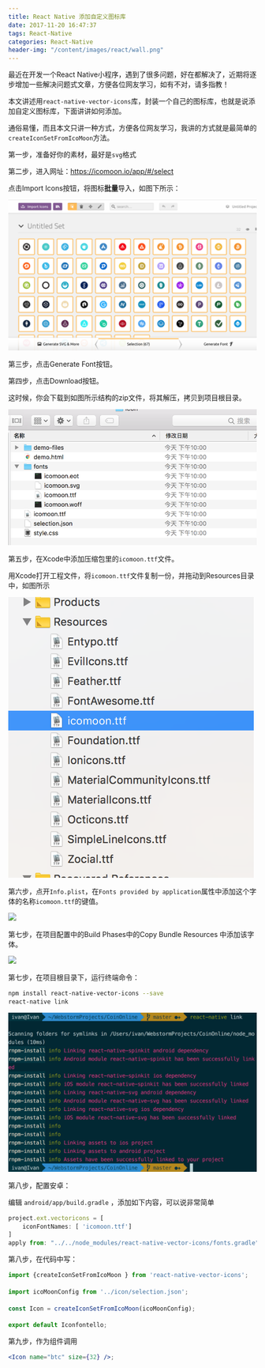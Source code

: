 ```yaml
---
title: React Native 添加自定义图标库
date: 2017-11-20 16:47:37
tags: React-Native
categories: React-Native
header-img: "/content/images/react/wall.png"
---
```


最近在开发一个React Native小程序，遇到了很多问题，好在都解决了，近期将逐步增加一些解决问题式文章，方便各位网友学习，如有不对，请多指教！

本文讲述用`react-native-vector-icons`库，封装一个自己的图标库，也就是说添加自定义图标库，下面讲讲如何添加。

通俗易懂，而且本文只讲一种方式，方便各位网友学习，我讲的方式就是最简单的`createIconSetFromIcoMoon`方法。

第一步，准备好你的素材，最好是`svg`格式

第二步，进入网址：https://icomoon.io/app/#/select

点击Import Icons按钮，将图标**批量**导入，如图下所示：

![](/content/images/react-icon/1.png)

第三步，点击Generate Font按钮。

第四步，点击Download按钮。

这时候，你会下载到如图所示结构的zip文件，将其解压，拷贝到项目根目录。

![](/content/images/react-icon/2.png)

第五步，在Xcode中添加压缩包里的`icomoon.ttf`文件。

用Xcode打开工程文件，将`icomoon.ttf`文件复制一份，并拖动到Resources目录中，如图所示

![](/content/images/react-icon/3.png)

第六步，点开`Info.plist`，在`Fonts provided by application`属性中添加这个字体的名称`icomoon.ttf`的键值。

![](/content/images/react-icon/4.png)

第七步，在项目配置中的Build Phases中的Copy Bundle Resources 中添加该字体。

![](/content/images/react-icon/8.png)



第七步，在项目根目录下，运行终端命令：

```bash
npm install react-native-vector-icons --save
react-native link
```

![](/content/images/react-icon/5.png)

第八步，配置安卓：

编辑 `android/app/build.gradle` ，添加如下内容，可以说非常简单

```js
project.ext.vectoricons = [
    iconFontNames: [ 'icomoon.ttf'] 
]
apply from: "../../node_modules/react-native-vector-icons/fonts.gradle"
```

第八步，在代码中写：

```javascript
import {createIconSetFromIcoMoon } from 'react-native-vector-icons';

import icoMoonConfig from '../icon/selection.json';

const Icon = createIconSetFromIcoMoon(icoMoonConfig);

export default Iconfontello;
```

第九步，作为组件调用

```jsx
<Icon name="btc" size={32} />;
```

